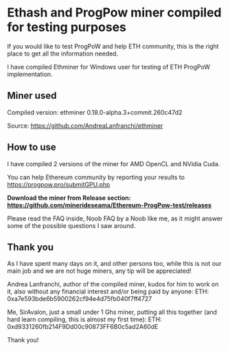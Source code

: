 # Ethash and ProgPow miner compiled for testing purposes 

If you would like to test ProgPoW and help ETH community, this is the right place to get all the information needed.

I have compiled Ethminer for Windows user for testing of ETH ProgPoW implementation.

## Miner used

Compiled version: ethminer 0.18.0-alpha.3+commit.260c47d2

Source: https://github.com/AndreaLanfranchi/ethminer

## How to use

I have compiled 2 versions of the miner for AMD OpenCL and NVidia Cuda.

You can help Ethereum community by reporting your results to https://progpow.pro/submitGPU.php

**Download the miner from Release section: https://github.com/minerideseama/Ethereum-ProgPow-test/releases** 

Please read the FAQ inside, Noob FAQ by a Noob like me, as it might answer some of the possible questions I saw around.

## Thank you

As I have spent many days on it, and other persons too, while this is not our main job and we are not huge miners, any tip will be appreciated!

Andrea Lanfranchi, author of the compiled miner, kudos for him to work on it, also without any financial interest and/or being paid by anyone:
ETH: 0xa7e593bde6b5900262cf94e4d75fb040f7ff4727

Me, SirAvalon, just a small under 1 Ghs miner, putting all this together (and hard learn compiling, this is almost my first time): 
ETH: 0xd9331260fb214F9Dd00c90873FF6B0c5ad2A60dE

Thank you!
